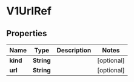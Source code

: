 

# V1UrlRef


## Properties

Name | Type | Description | Notes
------------ | ------------- | ------------- | -------------
**kind** | **String** |  |  [optional]
**url** | **String** |  |  [optional]



